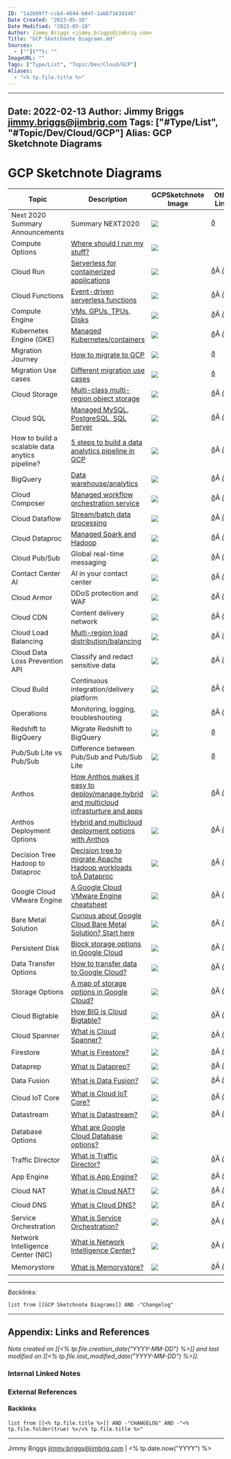 ```yaml
---
ID: "1a2b09ff-ccb4-4644-b04f-1abb7163d146"
Date Created: "2023-05-10"
Date Modified: "2023-05-10"
Author: Jimmy Briggs <jimmy.briggs@jimbrig.com>
Title: "GCP Sketchnote Diagrams.md"
Sources: 
  - [""](""): ""
ImageURL: ""
Tags: ["Type/List", "Topic/Dev/Cloud/GCP"]
Aliases:
  - "<% tp.file.title %>"
---
```


---
Date: 2022-02-13
Author: Jimmy Briggs <jimmy.briggs@jimbrig.com>
Tags: ["#Type/List", "#Topic/Dev/Cloud/GCP"]
Alias: GCP Sketchnote Diagrams
---

# GCP Sketchnote Diagrams

| Topic                                          | Description                                                                                                                                                                                                                                                                      | GCPSketchnote Image                                                                                                                                   | Other Links                                                                                                                                                                                                                                                                                                                                                 |
| ---------------------------------------------- | -------------------------------------------------------------------------------------------------------------------------------------------------------------------------------------------------------------------------------------------------------------------------------- | ----------------------------------------------------------------------------------------------------------------------------------------------------- | ----------------------------------------------------------------------------------------------------------------------------------------------------------------------------------------------------------------------------------------------------------------------------------------------------------------------------------------------------------- |
| Next 2020 Summary Announcements                | Summary NEXT2020                                                                                                                                                                                                                                                                 | [![](https://github.com/priyankavergadia/GCPSketchnote/raw/main/images/NEXT2020.jpg)](https://thecloudgirl.dev/NEXT2020.html)                         | [ð](https://cloud.google.com/blog/topics/google-cloud-next/complete-list-of-announcements-from-google-cloud-next20-onair)                                                                                                                                                                                                                                  |
| Compute Options                                | [Where should I run my stuff?](https://goo.gle/3Eo1iN5)                                                                                                                                                                                                                          | [![](https://github.com/priyankavergadia/GCPSketchnote/raw/main/images/ComputeOptions.jpg)](https://thecloudgirl.dev/gcpcompute.html)                 |                                                                                                                                                                                                                                                                                                                                                             |
| Cloud Run                                      | [Serverless for containerized applications](https://goo.gle/3jsdh3U)                                                                                                                                                                                                             | [![](https://github.com/priyankavergadia/GCPSketchnote/raw/main/images/CloudRun.png)](https://thecloudgirl.dev/CloudRun.html)                         | [ð](https://cloud.google.com/run?utm_source=twitter&utm_medium=unpaidsoc&utm_campaign=CDR_pve_gcp_gcpsketchnote_&utm_content=-)Â [ð](https://cloud.google.com/run/docs?utm_source=twitter&utm_medium=unpaidsoc&utm_campaign=CDR_pve_gcp_gcpsketchnote_&utm_content=-)                                                                                      |
| Cloud Functions                                | [Event-driven serverless functions](https://goo.gle/3jphpBR)                                                                                                                                                                                                                     | [![](https://github.com/priyankavergadia/GCPSketchnote/raw/main/images/cloudfunctions.png)](https://thecloudgirl.dev/CloudFunctions.html)             | [ð](https://cloud.google.com/functions?utm_source=twitter&utm_medium=unpaidsoc&utm_campaign=CDR_pve_gcp_gcpsketchnote_&utm_content=-)Â [ð](https://cloud.google.com/functions/docs?utm_source=twitter&utm_medium=unpaidsoc&utm_campaign=CDR_pve_gcp_gcpsketchnote_&utm_content=-)                                                                          |
| Compute Engine                                 | [VMs, GPUs, TPUs, Disks](https://goo.gle/3E8eRjr)                                                                                                                                                                                                                                | [![](https://github.com/priyankavergadia/GCPSketchnote/raw/main/images/GCE.jpg)](https://thecloudgirl.dev/gcpsketchnote2.html)                        | [ð](https://cloud.google.com/compute?utm_source=twitter&utm_medium=unpaidsoc&utm_campaign=CDR_pve_gcp_gcpsketchnote_&utm_content=-)Â [ð](https://cloud.google.com/compute/docs?utm_source=twitter&utm_medium=unpaidsoc&utm_campaign=CDR_pve_gcp_gcpsketchnote_&utm_content=-)                                                                              |
| Kubernetes Engine (GKE)                        | [Managed Kubernetes/containers](https://goo.gle/3pzWX5f)                                                                                                                                                                                                                         | [![](https://github.com/priyankavergadia/GCPSketchnote/raw/main/images/GKE.jpg)](https://thecloudgirl.dev/GKE.html)                                   | [ð](https://cloud.google.com/kubernetes-engine?utm_source=twitter&utm_medium=unpaidsoc&utm_campaign=CDR_pve_gcp_gcpsketchnote_&utm_content=-)Â [ð](https://cloud.google.com/kubernetes-engine/docs?utm_source=twitter&utm_medium=unpaidsoc&utm_campaign=CDR_pve_gcp_gcpsketchnote_&utm_content=-)                                                          |
| Migration Journey                              | [How to migrate to GCP](https://cloud.google.com/blog/topics/developers-practitioners/google-cloud-migration-made-easy)                                                                                                                                                          | [![](https://github.com/priyankavergadia/GCPSketchnote/raw/main/images/MigrationJourney.jpg)](https://thecloudgirl.dev/MigrationJourney.html)         | [ð](https://cloud.google.com/blog/topics/developers-practitioners/google-cloud-migration-made-easy?utm_source=twitter&utm_medium=unpaidsoc&utm_campaign=CDR_pve_gcp_gcpsketchnote_&utm_content=-)                                                                                                                                                          |
| Migration Use cases                            | [Different migration use cases](https://cloud.google.com/blog/topics/developers-practitioners/google-cloud-migration-made-easy)                                                                                                                                                  | [![](https://github.com/priyankavergadia/GCPSketchnote/raw/main/images/MigrationCheatsheet.png)](https://thecloudgirl.dev/MigrationCheatsheet.html)   | [ð](https://cloud.google.com/blog/topics/developers-practitioners/google-cloud-migration-made-easy?utm_source=twitter&utm_medium=unpaidsoc&utm_campaign=CDR_pve_gcp_gcpsketchnote_&utm_content=-)                                                                                                                                                          |
| Cloud Storage                                  | [Multi-class multi-region object storage](https://goo.gle/2ZbYUth)                                                                                                                                                                                                               | [![](https://github.com/priyankavergadia/GCPSketchnote/raw/main/images/GCS.png)](https://thecloudgirl.dev/CloudStorage.html)                          | [ð](https://cloud.google.com/storage?utm_source=twitter&utm_medium=unpaidsoc&utm_campaign=CDR_pve_gcp_gcpsketchnote_&utm_content=-)Â [ð](https://cloud.google.com/storage/docs?utm_source=twitter&utm_medium=unpaidsoc&utm_campaign=CDR_pve_gcp_gcpsketchnote_&utm_content=-)                                                                              |
| Cloud SQL                                      | [Managed MySQL, PostgreSQL, SQL Server](https://goo.gle/3jtd8NR)                                                                                                                                                                                                                 | [![](https://github.com/priyankavergadia/GCPSketchnote/raw/main/images/CloudSQL.jpg)](https://thecloudgirl.dev/gcpsketchnote3.html)                   | [ð](https://cloud.google.com/sql?utm_source=twitter&utm_medium=unpaidsoc&utm_campaign=CDR_pve_gcp_gcpsketchnote_&utm_content=-)Â [ð](https://cloud.google.com/sql/docs?utm_source=twitter&utm_medium=unpaidsoc&utm_campaign=CDR_pve_gcp_gcpsketchnote_&utm_content=-)                                                                                      |
| How to build a scalable data anytics pipeline? | [5 steps to build a data analytics pipeline in GCP](https://www.freecodecamp.org/news/scalable-data-analytics-pipeline/)                                                                                                                                                         | [![](https://github.com/priyankavergadia/GCPSketchnote/raw/main/images/analytics.png)](https://thecloudgirl.dev/analytics.html)                       | [ð](https://cloud.google.com/solutions/smart-analytics?utm_source=twitter&utm_medium=unpaidsoc&utm_campaign=CDR_pve_gcp_gcpsketchnote_&utm_content=-)Â [ð](https://www.freecodecamp.org/news/scalable-data-analytics-pipeline/)                                                                                                                            |
| BigQuery                                       | [Data warehouse/analytics](https://goo.gle/3C7DkEJ)                                                                                                                                                                                                                              | [![](https://github.com/priyankavergadia/GCPSketchnote/raw/main/images/BigQuery.jpg)](https://thecloudgirl.dev/bigquery.html)                         | [ð](https://cloud.google.com/bigquery?utm_source=twitter&utm_medium=unpaidsoc&utm_campaign=CDR_pve_gcp_gcpsketchnote_&utm_content=-)Â [ð](https://cloud.google.com/bigquery/docs?utm_source=twitter&utm_medium=unpaidsoc&utm_campaign=CDR_pve_gcp_gcpsketchnote_&utm_content=-)                                                                            |
| Cloud Composer                                 | [Managed workflow orchestration service](https://goo.gle/3E7Oji7)                                                                                                                                                                                                                | [![](https://github.com/priyankavergadia/GCPSketchnote/raw/main/images/Composer.jpg)](https://thecloudgirl.dev/Composer.html)                         | [ð](https://cloud.google.com/composer?utm_source=twitter&utm_medium=unpaidsoc&utm_campaign=CDR_pve_gcp_gcpsketchnote_&utm_content=-)Â [ð](https://cloud.google.com/composer/docs?utm_source=twitter&utm_medium=unpaidsoc&utm_campaign=CDR_pve_gcp_gcpsketchnote_&utm_content=-)                                                                            |
| Cloud Dataflow                                 | [Stream/batch data processing](https://goo.gle/3nim7m5)                                                                                                                                                                                                                          | [![](https://github.com/priyankavergadia/GCPSketchnote/raw/main/images/Dataflow.jpg)](https://thecloudgirl.dev/dataflow.html)                         | [ð](https://cloud.google.com/dataflow?utm_source=twitter&utm_medium=unpaidsoc&utm_campaign=CDR_pve_gcp_gcpsketchnote_&utm_content=-)Â [ð](https://cloud.google.com/dataflow/docs?utm_source=twitter&utm_medium=unpaidsoc&utm_campaign=CDR_pve_gcp_gcpsketchnote_&utm_content=-)                                                                            |
| Cloud Dataproc                                 | [Managed Spark and Hadoop](https://medium.com/google-cloud/all-you-need-to-know-about-google-cloud-dataproc-23fe91369678)                                                                                                                                                        | [![](https://github.com/priyankavergadia/GCPSketchnote/raw/main/images/Dataproc.jpg)](https://thecloudgirl.dev/Dataproc.html)                         | [ð](https://cloud.google.com/dataproc?utm_source=twitter&utm_medium=unpaidsoc&utm_campaign=CDR_pve_gcp_gcpsketchnote_&utm_content=-)Â [ð](https://cloud.google.com/dataproc/docs?utm_source=twitter&utm_medium=unpaidsoc&utm_campaign=CDR_pve_gcp_gcpsketchnote_&utm_content=-)                                                                            |
| Cloud Pub/Sub                                  | Global real-time messaging                                                                                                                                                                                                                                                       | [![](https://github.com/priyankavergadia/GCPSketchnote/raw/main/images/pubsub.jpg)](https://thecloudgirl.dev/pubsub.html)                             | [ð](https://cloud.google.com/pubsub?utm_source=twitter&utm_medium=unpaidsoc&utm_campaign=CDR_pve_gcp_gcpsketchnote_&utm_content=-)Â [ð](https://cloud.google.com/pubsub/docs?utm_source=twitter&utm_medium=unpaidsoc&utm_campaign=CDR_pve_gcp_gcpsketchnote_&utm_content=-)Â [ð](https://www.youtube.com/playlist?list=PLIivdWyY5sqKwVLe4BLJ-vlh9r9zCdOse) |
| Contact Center AI                              | AI in your contact center                                                                                                                                                                                                                                                        | [![](https://github.com/priyankavergadia/GCPSketchnote/raw/main/images/ccai.jpg)](https://thecloudgirl.dev/CCAI.html)                                 | [ð](https://cloud.google.com/solutions/contact-center?utm_source=twitter&utm_medium=unpaidsoc&utm_campaign=CDR_pve_gcp_gcpsketchnote_&utm_content=-)Â [ð](https://www.youtube.com/playlist?list=PLIivdWyY5sqK5SM34zbkitWLOV-b3V40B)                                                                                                                        |
| Cloud Armor                                    | DDoS protection and WAF                                                                                                                                                                                                                                                          | [![](https://github.com/priyankavergadia/GCPSketchnote/raw/main/images/CloudArmor.png)](https://thecloudgirl.dev/CloudArmor.html)                     | [ð](https://cloud.google.com/armor?utm_source=twitter&utm_medium=unpaidsoc&utm_campaign=CDR_pve_gcp_gcpsketchnote_&utm_content=-)Â [ð](https://cloud.google.com/armor/docs?utm_source=twitter&utm_medium=unpaidsoc&utm_campaign=CDR_pve_gcp_gcpsketchnote_&utm_content=-)                                                                                  |
| Cloud CDN                                      | Content delivery network                                                                                                                                                                                                                                                         | [![](https://github.com/priyankavergadia/GCPSketchnote/raw/main/images/CloudCDN.jpg)](https://thecloudgirl.dev/CDN.html)                              | [ð](https://cloud.google.com/cdn?utm_source=twitter&utm_medium=unpaidsoc&utm_campaign=CDR_pve_gcp_gcpsketchnote_&utm_content=-)Â [ð](https://cloud.google.com/cdn/docs?utm_source=twitter&utm_medium=unpaidsoc&utm_campaign=CDR_pve_gcp_gcpsketchnote_&utm_content=-)                                                                                      |
| Cloud Load Balancing                           | [Multi-region load distribution/balancing](https://goo.gle/3B8F1ke)                                                                                                                                                                                                              | [![](https://github.com/priyankavergadia/GCPSketchnote/raw/main/images/CLB.jpg)](https://thecloudgirl.dev/CLB.html)                                   | [ð](https://cloud.google.com/load-balancing?utm_source=twitter&utm_medium=unpaidsoc&utm_campaign=CDR_pve_gcp_gcpsketchnote_&utm_content=-)Â [ð](https://cloud.google.com/load-balancing/docs?utm_source=twitter&utm_medium=unpaidsoc&utm_campaign=CDR_pve_gcp_gcpsketchnote_&utm_content=-)                                                                |
| Cloud Data Loss Prevention API                 | Classify and redact sensitive data                                                                                                                                                                                                                                               | [![](https://github.com/priyankavergadia/GCPSketchnote/raw/main/images/DLP.jpg)](https://thecloudgirl.dev/dlp.html)                                   | [ð](https://cloud.google.com/dlp?utm_source=twitter&utm_medium=unpaidsoc&utm_campaign=CDR_pve_gcp_gcpsketchnote_&utm_content=-)Â [ð](https://cloud.google.com/dlp/docs?utm_source=twitter&utm_medium=unpaidsoc&utm_campaign=CDR_pve_gcp_gcpsketchnote_&utm_content=-)                                                                                      |
| Cloud Build                                    | Continuous integration/delivery platform                                                                                                                                                                                                                                         | [![](https://github.com/priyankavergadia/GCPSketchnote/raw/main/images/CloudBuild.jpg)](https://thecloudgirl.dev/CloudBuild.html)                     | [ð](https://cloud.google.com/cloud-build?utm_source=twitter&utm_medium=unpaidsoc&utm_campaign=CDR_pve_gcp_gcpsketchnote_&utm_content=-)Â [ð](https://cloud.google.com/cloud-build/docs/?utm_source=twitter&utm_medium=unpaidsoc&utm_campaign=CDR_pve_gcp_gcpsketchnote_&utm_content=-)                                                                     |
| Operations                                     | Monitoring, logging, troubleshooting                                                                                                                                                                                                                                             | [![](https://github.com/priyankavergadia/GCPSketchnote/raw/main/images/CloudOps.jpg)](https://thecloudgirl.dev/ops.html)                              | [ð](https://cloud.google.com/products/operations?utm_source=twitter&utm_medium=unpaidsoc&utm_campaign=CDR_pve_gcp_gcpsketchnote_&utm_content=-)Â [ð](https://cloud.google.com/stackdriver/docs?utm_source=twitter&utm_medium=unpaidsoc&utm_campaign=CDR_pve_gcp_gcpsketchnote_&utm_content=-)                                                              |
| Redshift to BigQuery                           | Migrate Redshift to BigQuery                                                                                                                                                                                                                                                     | [![](https://github.com/priyankavergadia/GCPSketchnote/raw/main/images/redshifttobq.jpeg)](https://thecloudgirl.dev/redshifttobq.html)                | [ð](https://cloud.google.com/bigquery-transfer/docs/redshift-migration)                                                                                                                                                                                                                                                                                    |
| Pub/Sub Lite vs Pub/Sub                        | Difference between Pub/Sub and Pub/Sub Lite                                                                                                                                                                                                                                      | [![](https://github.com/priyankavergadia/GCPSketchnote/raw/main/images/pubsubvslite.png)](https://thecloudgirl.dev/gcpsketchnote4.html)               | [ð](https://cloud.google.com/pubsub/docs/choosing-pubsub-or-lite?utm_source=twitter&utm_medium=unpaidsoc&utm_campaign=CDR_pve_gcp_gcpsketchnote_&utm_content=-)                                                                                                                                                                                            |
| Anthos                                         | [How Anthos makes it easy to deploy/manage hybrid and multicloud infrasturture and apps](https://goo.gle/3C7DX1h)                                                                                                                                                                | [![](https://github.com/priyankavergadia/GCPSketchnote/raw/main/images/Anthos.jpg)](https://thecloudgirl.dev/Anthos.html)                             | [ð](https://cloud.google.com/products/anthos?utm_source=twitter&utm_medium=unpaidsoc&utm_campaign=CDR_pve_gcp_gcpsketchnote_&utm_content=-)Â [ð](https://cloud.google.com/anthos/docs?utm_source=twitter&utm_medium=unpaidsoc&utm_campaign=CDR_pve_gcp_gcpsketchnote_&utm_content=-)                                                                       |
| Anthos Deployment Options                      | [Hybrid and multicloud deployment options with Anthos](https://cloud.google.com/blog/topics/developers-practitioners/what-are-my-hybrid-and-multicloud-deployment-options-anthos?utm_source=blog&utm_medium=partner&utm_campaign=CDR_pve_anthoscore_anthosdeplyment_sketchnote_) | [![](https://github.com/priyankavergadia/GCPSketchnote/raw/main/images/AnthosDeployment.png)](https://thecloudgirl.dev/AnthosDeployment.html)         | [ð](https://cloud.google.com/anthos?utm_source=twitter&utm_medium=unpaidsoc&utm_campaign=CDR_pve_gcp_gcpsketchnote_&utm_content=-)Â [ð](https://cloud.google.com/anthos/docs?utm_source=twitter&utm_medium=unpaidsoc&utm_campaign=CDR_pve_gcp_gcpsketchnote_&utm_content=-)                                                                                |
| Decision Tree Hadoop to Dataproc               | [Decision tree to migrate Apache Hadoop workloads toÂ Dataproc](http://goo.gle/3tMxnsB)                                                                                                                                                                                           | [![](https://github.com/priyankavergadia/GCPSketchnote/raw/main/images/HadoopOptions.jpg)](https://thecloudgirl.dev/DataprocDecision.html)            | [ð](https://cloud.google.com/dataproc/)Â [ð](https://cloud.google.com/dataproc/docs)                                                                                                                                                                                                                                                                       |
| Google Cloud VMware Engine                     | [A Google Cloud VMware Engine cheatsheet](https://goo.gle/2PlTsiy)                                                                                                                                                                                                               | [![](https://github.com/priyankavergadia/GCPSketchnote/raw/main/images/VMWareEngine.jpg)](https://thecloudgirl.dev/VMWareEngine.html)                 | [ð](http://goo.gle/313njyY)Â [ð](http://goo.gle/3lyGNoB)                                                                                                                                                                                                                                                                                                   |
| Bare Metal Solution                            | [Curious about Google Cloud Bare Metal Solution? Start here](https://goo.gle/2O04k5m)                                                                                                                                                                                            | [![](https://github.com/priyankavergadia/GCPSketchnote/raw/main/images/BareMetal.jpg)](https://thecloudgirl.dev/BareMetal.html)                       | [ð](https://goo.gle/2O04k5m)Â [ð](https://goo.gle/3fnpWEg)                                                                                                                                                                                                                                                                                                 |
| Persistent Disk                                | [Block storage options in Google Cloud](https://goo.gle/32knshX)                                                                                                                                                                                                                 | [![](https://github.com/priyankavergadia/GCPSketchnote/raw/main/images/pd.jpg)](https://thecloudgirl.dev/PD.html)                                     | [ð](https://goo.gle/3iEW4ow)Â [ð](https://goo.gle/3gA1G0z)                                                                                                                                                                                                                                                                                                 |
| Data Transfer Options                          | [How to transfer data to Google Cloud?](https://goo.gle/3iLTpsS)                                                                                                                                                                                                                 | [![](https://github.com/priyankavergadia/GCPSketchnote/raw/main/images/DataTransfer.jpg)](https://thecloudgirl.dev/datatransfer.html)                 | [ð](https://goo.gle/3xgTrx2)Â [ð](https://goo.gle/3xgTrx2)                                                                                                                                                                                                                                                                                                 |
| Storage Options                                | [A map of storage options in Google Cloud?](https://goo.gle/3q2asc9)                                                                                                                                                                                                             | [![](https://github.com/priyankavergadia/GCPSketchnote/raw/main/images/storageoptions.jpg)](https://thecloudgirl.dev/StorageOptions.html)             | [ð](https://goo.gle/2U8dkZ7)Â [ð](https://goo.gle/2U8dkZ7)                                                                                                                                                                                                                                                                                                 |
| Cloud Bigtable                                 | [How BIG is Cloud Bigtable?](https://goo.gle/2TV3hWY)                                                                                                                                                                                                                            | [![](https://github.com/priyankavergadia/GCPSketchnote/raw/main/images/Bigtable.jpg)](https://thecloudgirl.dev/Bigtable.html)                         | [ð](https://goo.gle/3pQJT9A)Â [ð](https://goo.gle/3xbkgmm)                                                                                                                                                                                                                                                                                                 |
| Cloud Spanner                                  | [What is Cloud Spanner?](https://goo.gle/3zmQMnj)                                                                                                                                                                                                                                | [![](https://github.com/priyankavergadia/GCPSketchnote/raw/main/images/Spanner.jpg)](https://thecloudgirl.dev/spanner.html)                           | [ð](https://goo.gle/3xkcXJ3)Â [ð](https://goo.gle/3gmC88a)                                                                                                                                                                                                                                                                                                 |
| Firestore                                      | [What is Firestore?](https://goo.gle/3EbtF0S)                                                                                                                                                                                                                                    | [![](https://github.com/priyankavergadia/GCPSketchnote/raw/main/images/firestore.jpg)](https://thecloudgirl.dev/firestore.html)                       | [ð](https://goo.gle/3E9gVaM)Â [ð](https://goo.gle/3vGHjpt)                                                                                                                                                                                                                                                                                                 |
| Dataprep                                       | [What is Dataprep?](https://goo.gle/3C9BXpi)                                                                                                                                                                                                                                     | [![](https://github.com/priyankavergadia/GCPSketchnote/raw/main/images/Spanner.jpg)](https://thecloudgirl.dev/dataprep.html)                          | [ð](https://goo.gle/2XDPaaX)Â [ð](https://goo.gle/3vzyrC8)                                                                                                                                                                                                                                                                                                 |
| Data Fusion                                    | [What is Data Fusion?](https://goo.gle/3puxKsF)                                                                                                                                                                                                                                  | [![](https://github.com/priyankavergadia/GCPSketchnote/raw/main/images/datafusion.jpg)](https://thecloudgirl.dev/datafusion.html)                     | [ð](https://goo.gle/2XDtwDz)Â [ð](https://goo.gle/3CmFhO5)                                                                                                                                                                                                                                                                                                 |
| Cloud IoT Core                                 | [What is Cloud IoT Core?](https://goo.gle/3m6Zf9O)                                                                                                                                                                                                                               | [![](https://github.com/priyankavergadia/GCPSketchnote/raw/main/images/iotcore.jpg)](https://thecloudgirl.dev/iotcore.html)                           | [ð](https://goo.gle/3BbIMFs)Â [ð](https://goo.gle/2XCs3gO)                                                                                                                                                                                                                                                                                                 |
| Datastream                                     | [What is Datastream?](https://goo.gle/3BjiX6F)                                                                                                                                                                                                                                   | [![](https://github.com/priyankavergadia/GCPSketchnote/raw/main/images/datastream.jpg)](https://thecloudgirl.dev/datastream.html)                     | [ð](https://goo.gle/3aZUDMi)Â [ð](https://goo.gle/3B20OtT)                                                                                                                                                                                                                                                                                                 |
| Database Options                               | [What are Google Cloud Database options?](https://goo.gle/3m6yCSn)                                                                                                                                                                                                               | [![](https://github.com/priyankavergadia/GCPSketchnote/raw/main/images/DBoptions.jpg)](https://thecloudgirl.dev/dboptions.html)                       |                                                                                                                                                                                                                                                                                                                                                             |
| Traffic Director                               | [What is Traffic Director?](https://goo.gle/3EcLegZ)                                                                                                                                                                                                                             | [![](https://github.com/priyankavergadia/GCPSketchnote/raw/main/images/trafficdirector.jpg)](https://thecloudgirl.dev/trafficdirector.html)           | [ð](https://goo.gle/2XBxWuD)Â [ð](https://goo.gle/3B85Ncj)                                                                                                                                                                                                                                                                                                 |
| App Engine                                     | [What is App Engine?](https://goo.gle/3GckaAf)                                                                                                                                                                                                                                   | [![](https://github.com/priyankavergadia/GCPSketchnote/raw/main/images/appengine.jpg)](https://thecloudgirl.dev/appengine.html)                       | [ð](https://goo.gle/3nogeUe)Â [ð](https://goo.gle/2ZhSV64)                                                                                                                                                                                                                                                                                                 |
| Cloud NAT                                      | [What is Cloud NAT?](https://goo.gle/3GDjS5s)                                                                                                                                                                                                                                    | [![](https://github.com/priyankavergadia/GCPSketchnote/raw/main/images/CloudNAT.jpg)](https://thecloudgirl.dev/cloudnat.html)                         | [ð](https://goo.gle/3b5mQBa)Â [ð](https://goo.gle/3E5kSgI)                                                                                                                                                                                                                                                                                                 |
| Cloud DNS                                      | [What is Cloud DNS?](https://goo.gle/3C8h9i3)                                                                                                                                                                                                                                    | [![](https://github.com/priyankavergadia/GCPSketchnote/raw/main/images/CloudDNS.jpg)](https://thecloudgirl.dev/clouddns.html)                         | [ð](https://goo.gle/3m6TwAQ)Â [ð](https://goo.gle/3vGFlp5)                                                                                                                                                                                                                                                                                                 |
| Service Orchestration                          | [What is Service Orchestration?](https://goo.gle/3m8DeHm)                                                                                                                                                                                                                        | [![](https://github.com/priyankavergadia/GCPSketchnote/raw/main/images/serviceorchestration.jpg)](https://thecloudgirl.dev/serviceorchestration.html) | [ð](https://goo.gle/3niEwPD)Â [ð](https://goo.gle/3Cd5b6E)                                                                                                                                                                                                                                                                                                 |
| Network Intelligence Center (NIC)              | [What is Network Intelligence Center?](https://goo.gle/3B7cETv)                                                                                                                                                                                                                  | [![](https://github.com/priyankavergadia/GCPSketchnote/raw/main/images/nic.jpg)](https://thecloudgirl.dev/nic.html)                                   | [ð](https://goo.gle/30T6Pwy)Â [ð](https://goo.gle/3vKIW5K)                                                                                                                                                                                                                                                                                                 |
| Memorystore                                    | [What is Memorystore?](https://goo.gle/2Ze7hFf)                                                                                                                                                                                                                                  | [![](https://github.com/priyankavergadia/GCPSketchnote/raw/main/images/memorystore.jpg)](https://thecloudgirl.dev/memorystore.html)                   | [ð](https://goo.gle/3b0Oors)Â [ð](https://goo.gle/3noPvqy)                                                                                                                                                                                                                                                                                                 |


***

*Backlinks:*

```dataview
list from [[GCP Sketchnote Diagrams]] AND -"Changelog"
```

***

## Appendix: Links and References

*Note created on [[<% tp.file.creation_date("YYYY-MM-DD") %>]] and last modified on [[<% tp.file.last_modified_date("YYYY-MM-DD") %>]].*

### Internal Linked Notes

### External References

#### Backlinks

```dataview
list from [[<% tp.file.title %>]] AND -"CHANGELOG" AND -"<% tp.file.folder(true) %>/<% tp.file.title %>"
```


***

Jimmy Briggs <jimmy.briggs@jimbrig.com> | <% tp.date.now("YYYY") %>